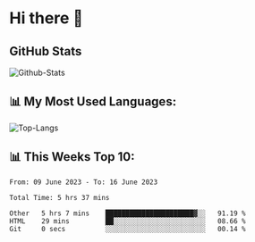 # Hi there 👋

## GitHub Stats
![Github-Stats](https://github-readme-stats-sigma-five.vercel.app/api?username=ltorson&show_icons=true&theme=radical&count_private=true)

## 📊 My Most Used Languages:
![Top-Langs](https://github-readme-stats-sigma-five.vercel.app/api/top-langs/?username=LTorson&layout=compact&langs_count=10)

## 📊 This Weeks Top 10:
<!--START_SECTION:waka-->

```text
From: 09 June 2023 - To: 16 June 2023

Total Time: 5 hrs 37 mins

Other   5 hrs 7 mins    ██████████████████████▓░░   91.19 %
HTML    29 mins         ██░░░░░░░░░░░░░░░░░░░░░░░   08.66 %
Git     0 secs          ░░░░░░░░░░░░░░░░░░░░░░░░░   00.14 %
```

<!--END_SECTION:waka-->
